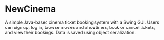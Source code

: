 # NewCinema
A simple Java-based cinema ticket booking system with a Swing GUI. Users can sign up, log in, browse movies and showtimes, book or cancel tickets, and view their bookings. Data is saved using object serialization.
